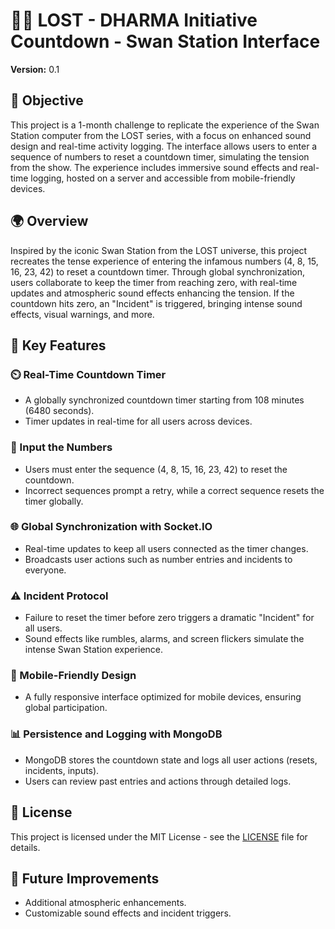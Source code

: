 # 🧑‍🚀 LOST - DHARMA Initiative Countdown - Swan Station Interface

**Version:** 0.1

## 🎯 Objective

This project is a 1-month challenge to replicate the experience of the Swan Station computer from the LOST series, with a focus on enhanced sound design and real-time activity logging. The interface allows users to enter a sequence of numbers to reset a countdown timer, simulating the tension from the show. The experience includes immersive sound effects and real-time logging, hosted on a server and accessible from mobile-friendly devices.

## 🌍 Overview

Inspired by the iconic Swan Station from the LOST universe, this project recreates the tense experience of entering the infamous numbers (4, 8, 15, 16, 23, 42) to reset a countdown timer. Through global synchronization, users collaborate to keep the timer from reaching zero, with real-time updates and atmospheric sound effects enhancing the tension. If the countdown hits zero, an "Incident" is triggered, bringing intense sound effects, visual warnings, and more.

## 🚀 Key Features

### ⏲️ Real-Time Countdown Timer

- A globally synchronized countdown timer starting from 108 minutes (6480 seconds).
- Timer updates in real-time for all users across devices.

### 🔢 Input the Numbers

- Users must enter the sequence (4, 8, 15, 16, 23, 42) to reset the countdown.
- Incorrect sequences prompt a retry, while a correct sequence resets the timer globally.

### 🌐 Global Synchronization with Socket.IO

- Real-time updates to keep all users connected as the timer changes.
- Broadcasts user actions such as number entries and incidents to everyone.

### ⚠️ Incident Protocol

- Failure to reset the timer before zero triggers a dramatic "Incident" for all users.
- Sound effects like rumbles, alarms, and screen flickers simulate the intense Swan Station experience.

### 📱 Mobile-Friendly Design

- A fully responsive interface optimized for mobile devices, ensuring global participation.

### 📊 Persistence and Logging with MongoDB

- MongoDB stores the countdown state and logs all user actions (resets, incidents, inputs).
- Users can review past entries and actions through detailed logs.

## 📄 License

This project is licensed under the MIT License - see the [LICENSE](LICENSE) file for details.

## 🚧 Future Improvements

- Additional atmospheric enhancements.
- Customizable sound effects and incident triggers.
